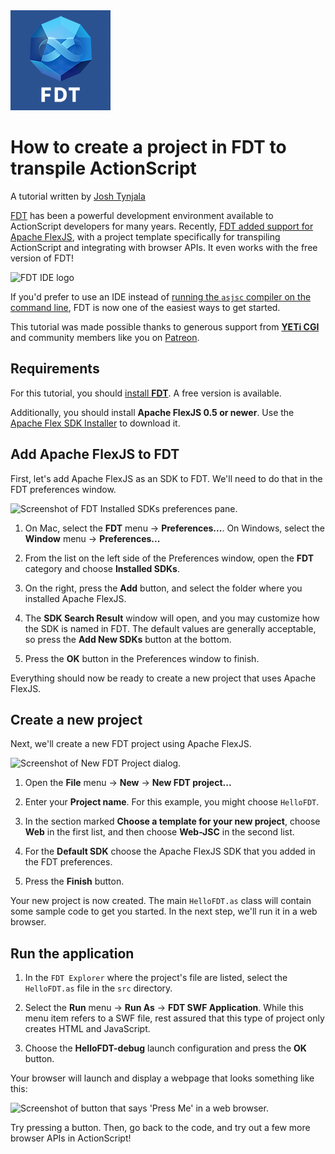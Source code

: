 <img class="title-thumb" width="160" src="img/thumb.png" aria-hidden="true">
<div class="title-content">

# How to create a project in FDT to transpile ActionScript
A tutorial written by [Josh Tynjala](https://patreon.com/josht)

</div>

[FDT](http://fdt.powerflasher.com/) has been a powerful development environment available to ActionScript developers for many years. Recently, <a href="http://fdt.powerflasher.com/2015/12/flexjs-compiler-support/">FDT added support for Apache FlexJS</a>, with a project template specifically for transpiling ActionScript and integrating with browser APIs. It even works with the free version of FDT!

<img class="center-block img-responsive" src="img/fdt.png" srcset="img/fdt.png, img/fdt@2x.png 2x" alt="FDT IDE logo">

If you'd prefer to use an IDE instead of [running the `asjsc` compiler on the command line](../hello-world-transpile-actionscript-apache-flexjs/index.md), FDT is now one of the easiest ways to get started.

<div class="container-fluid bg-info">This tutorial was made possible thanks to generous support from <a href="http://yeticgi.com/"><strong>YETi CGI</strong></a> and community members like you on <a href="https://patreon.com/josht">Patreon</a>.</div>

## Requirements

For this tutorial, you should <a href="http://fdt.powerflasher.com/buy-download/">install <strong>FDT</strong></a>. A free version is available.

Additionally, you should install **Apache FlexJS 0.5 or newer**. Use the [Apache Flex SDK Installer](http://flex.apache.org/installer.html) to download it.

## Add Apache FlexJS to FDT

First, let's add Apache FlexJS as an SDK to FDT. We'll need to do that in the FDT preferences window.

<img class="center-block img-responsive" src="img/fdt-installed-sdks.jpg" srcset="img/fdt-installed-sdks.jpg, img/fdt-installed-sdks@2x.jpg 2x" alt="Screenshot of FDT Installed SDKs preferences pane.">

1. On Mac, select the **FDT** menu → **Preferences...**. On Windows, select the **Window** menu → **Preferences...**

1. From the list on the left side of the Preferences window, open the **FDT** category and choose **Installed SDKs**.

1. On the right, press the **Add** button, and select the folder where you installed Apache FlexJS.

1. The **SDK Search Result** window will open, and you may customize how the SDK is named in FDT. The default values are generally acceptable, so press the **Add New SDKs** button at the bottom.

1. Press the **OK** button in the Preferences window to finish.

Everything should now be ready to create a new project that uses Apache FlexJS.

## Create a new project

Next, we'll create a new FDT project using Apache FlexJS.

<img class="center-block img-responsive" src="img/fdt-new-project.jpg" srcset="img/fdt-new-project.jpg, img/fdt-new-project@2x.jpg 2x" alt="Screenshot of New FDT Project dialog.">

1. Open the **File** menu → **New** → **New FDT project...**

1. Enter your **Project name**. For this example, you might choose `HelloFDT`.

1. In the section marked **Choose a template for your new project**, choose **Web** in the first list, and then choose **Web-JSC** in the second list.

1. For the **Default SDK** choose the Apache FlexJS SDK that you added in the FDT preferences.

1. Press the **Finish** button.

Your new project is now created. The main `HelloFDT.as` class will contain some sample code to get you started. In the next step, we'll run it in a web browser.

## Run the application

1. In the `FDT Explorer` where the project's file are listed, select the `HelloFDT.as` file in the `src` directory.

1. Select the **Run** menu → **Run As** → **FDT SWF Application**. While this menu item refers to a SWF file, rest assured that this type of project only creates HTML and JavaScript.

1. Choose the **HelloFDT-debug** launch configuration and press the **OK** button.

Your browser will launch and display a webpage that looks something like this:

<img class="center-block img-responsive" src="img/browser.jpg" srcset="img/browser.jpg, img/browser@2x.jpg 2x" alt="Screenshot of button that says 'Press Me' in a web browser.">

Try pressing a button. Then, go back to the code, and try out a few more browser APIs in ActionScript!